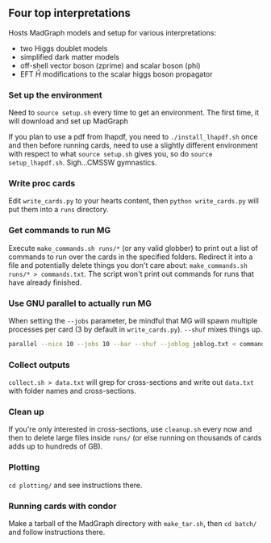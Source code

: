 ## Four top interpretations

Hosts MadGraph models and setup for various interpretations:
* two Higgs doublet models
* simplified dark matter models
* off-shell vector boson (zprime) and scalar boson (phi)
* EFT $\hat H$ modifications to the scalar higgs boson propagator

### Set up the environment

Need to `source setup.sh` every time to get an environment. The first time, it will
download and set up MadGraph

If you plan to use a pdf from lhapdf, you need to `./install_lhapdf.sh` once
and then before running cards, need to use a slightly different environment
with respect to what `source setup.sh` gives you, so do `source setup_lhapdf.sh`.
Sigh...CMSSW gymnastics.

### Write proc cards

Edit `write_cards.py` to your hearts content, then `python write_cards.py` will
put them into a `runs` directory.

### Get commands to run MG

Execute `make_commands.sh runs/*` (or any valid globber) to print out a list of
commands to run over the cards in the specified folders. Redirect it into a
file and potentially delete things you don't care about:
`make_commands.sh runs/* > commands.txt`.
The script won't print out commands for runs that have already finished.

### Use GNU parallel to actually run MG

When setting the `--jobs` parameter, be mindful that MG will spawn multiple
processes per card (3 by default in `write_cards.py`). `--shuf` mixes things
up. 
```bash
parallel --nice 10 --jobs 10 --bar --shuf --joblog joblog.txt < commands.txt
```

### Collect outputs

`collect.sh > data.txt` will grep for cross-sections and write out `data.txt` with folder names and cross-sections.

### Clean up

If you're only interested in cross-sections, use `cleanup.sh` every now and
then to delete large files inside `runs/` (or else running on thousands of
cards adds up to hundreds of GB).

### Plotting

`cd plotting/` and see instructions there.

### Running cards with condor

Make a tarball of the MadGraph directory with `make_tar.sh`, then `cd batch/` and follow instructions there.

